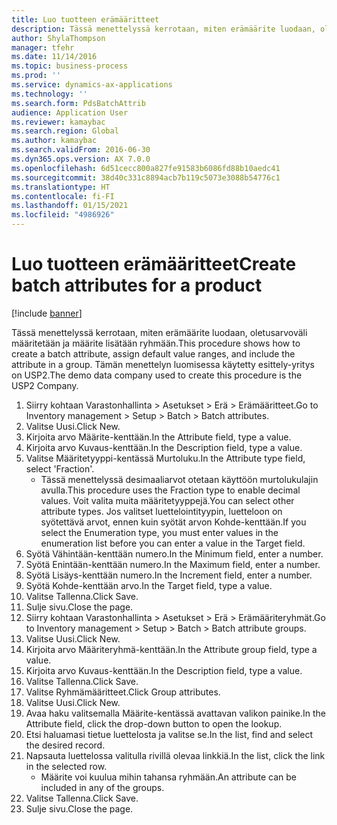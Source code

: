 ```yaml
---
title: Luo tuotteen erämääritteet
description: Tässä menettelyssä kerrotaan, miten erämäärite luodaan, oletusarvoväli määritetään ja määrite lisätään ryhmään.
author: ShylaThompson
manager: tfehr
ms.date: 11/14/2016
ms.topic: business-process
ms.prod: ''
ms.service: dynamics-ax-applications
ms.technology: ''
ms.search.form: PdsBatchAttrib
audience: Application User
ms.reviewer: kamaybac
ms.search.region: Global
ms.author: kamaybac
ms.search.validFrom: 2016-06-30
ms.dyn365.ops.version: AX 7.0.0
ms.openlocfilehash: 6d51cecc800a827fe91583b6086fd88b10aedc41
ms.sourcegitcommit: 38d40c331c8894acb7b119c5073e3088b54776c1
ms.translationtype: HT
ms.contentlocale: fi-FI
ms.lasthandoff: 01/15/2021
ms.locfileid: "4986926"
---
```

# <a name="create-batch-attributes-for-a-product"></a><span data-ttu-id="6ebd7-103">Luo tuotteen erämääritteet</span><span class="sxs-lookup"><span data-stu-id="6ebd7-103">Create batch attributes for a product</span></span>

[!include [banner](../../includes/banner.md)]

<span data-ttu-id="6ebd7-104">Tässä menettelyssä kerrotaan, miten erämäärite luodaan, oletusarvoväli määritetään ja määrite lisätään ryhmään.</span><span class="sxs-lookup"><span data-stu-id="6ebd7-104">This procedure shows how to create a batch attribute, assign default value ranges, and include the attribute in a group.</span></span> <span data-ttu-id="6ebd7-105">Tämän menettelyn luomisessa käytetty esittely-yritys on USP2.</span><span class="sxs-lookup"><span data-stu-id="6ebd7-105">The demo data company used to create this procedure is the USP2 Company.</span></span>

1. <span data-ttu-id="6ebd7-106">Siirry kohtaan Varastonhallinta > Asetukset > Erä > Erämääritteet.</span><span class="sxs-lookup"><span data-stu-id="6ebd7-106">Go to Inventory management > Setup > Batch > Batch attributes.</span></span>
2. <span data-ttu-id="6ebd7-107">Valitse Uusi.</span><span class="sxs-lookup"><span data-stu-id="6ebd7-107">Click New.</span></span>
3. <span data-ttu-id="6ebd7-108">Kirjoita arvo Määrite-kenttään.</span><span class="sxs-lookup"><span data-stu-id="6ebd7-108">In the Attribute field, type a value.</span></span>
4. <span data-ttu-id="6ebd7-109">Kirjoita arvo Kuvaus-kenttään.</span><span class="sxs-lookup"><span data-stu-id="6ebd7-109">In the Description field, type a value.</span></span>
5. <span data-ttu-id="6ebd7-110">Valitse Määritetyyppi-kentässä Murtoluku.</span><span class="sxs-lookup"><span data-stu-id="6ebd7-110">In the Attribute type field, select 'Fraction'.</span></span>
    * <span data-ttu-id="6ebd7-111">Tässä menettelyssä desimaaliarvot otetaan käyttöön murtolukulajin avulla.</span><span class="sxs-lookup"><span data-stu-id="6ebd7-111">This procedure uses the Fraction type to enable decimal values.</span></span> <span data-ttu-id="6ebd7-112">Voit valita muita määritetyyppejä.</span><span class="sxs-lookup"><span data-stu-id="6ebd7-112">You can select other attribute types.</span></span> <span data-ttu-id="6ebd7-113">Jos valitset luettelointityypin, luetteloon on syötettävä arvot, ennen kuin syötät arvon Kohde-kenttään.</span><span class="sxs-lookup"><span data-stu-id="6ebd7-113">If you select the Enumeration type, you must enter values in the enumeration list before you can enter a value in the Target field.</span></span>  
6. <span data-ttu-id="6ebd7-114">Syötä Vähintään-kenttään numero.</span><span class="sxs-lookup"><span data-stu-id="6ebd7-114">In the Minimum field, enter a number.</span></span>
7. <span data-ttu-id="6ebd7-115">Syötä Enintään-kenttään numero.</span><span class="sxs-lookup"><span data-stu-id="6ebd7-115">In the Maximum field, enter a number.</span></span>
8. <span data-ttu-id="6ebd7-116">Syötä Lisäys-kenttään numero.</span><span class="sxs-lookup"><span data-stu-id="6ebd7-116">In the Increment field, enter a number.</span></span>
9. <span data-ttu-id="6ebd7-117">Syötä Kohde-kenttään arvo.</span><span class="sxs-lookup"><span data-stu-id="6ebd7-117">In the Target field, type a value.</span></span>
10. <span data-ttu-id="6ebd7-118">Valitse Tallenna.</span><span class="sxs-lookup"><span data-stu-id="6ebd7-118">Click Save.</span></span>
11. <span data-ttu-id="6ebd7-119">Sulje sivu.</span><span class="sxs-lookup"><span data-stu-id="6ebd7-119">Close the page.</span></span>
12. <span data-ttu-id="6ebd7-120">Siirry kohtaan Varastonhallinta > Asetukset > Erä > Erämääriteryhmät.</span><span class="sxs-lookup"><span data-stu-id="6ebd7-120">Go to Inventory management > Setup > Batch > Batch attribute groups.</span></span>
13. <span data-ttu-id="6ebd7-121">Valitse Uusi.</span><span class="sxs-lookup"><span data-stu-id="6ebd7-121">Click New.</span></span>
14. <span data-ttu-id="6ebd7-122">Kirjoita arvo Määriteryhmä-kenttään.</span><span class="sxs-lookup"><span data-stu-id="6ebd7-122">In the Attribute group field, type a value.</span></span>
15. <span data-ttu-id="6ebd7-123">Kirjoita arvo Kuvaus-kenttään.</span><span class="sxs-lookup"><span data-stu-id="6ebd7-123">In the Description field, type a value.</span></span>
16. <span data-ttu-id="6ebd7-124">Valitse Tallenna.</span><span class="sxs-lookup"><span data-stu-id="6ebd7-124">Click Save.</span></span>
17. <span data-ttu-id="6ebd7-125">Valitse Ryhmämääritteet.</span><span class="sxs-lookup"><span data-stu-id="6ebd7-125">Click Group attributes.</span></span>
18. <span data-ttu-id="6ebd7-126">Valitse Uusi.</span><span class="sxs-lookup"><span data-stu-id="6ebd7-126">Click New.</span></span>
19. <span data-ttu-id="6ebd7-127">Avaa haku valitsemalla Määrite-kentässä avattavan valikon painike.</span><span class="sxs-lookup"><span data-stu-id="6ebd7-127">In the Attribute field, click the drop-down button to open the lookup.</span></span>
20. <span data-ttu-id="6ebd7-128">Etsi haluamasi tietue luettelosta ja valitse se.</span><span class="sxs-lookup"><span data-stu-id="6ebd7-128">In the list, find and select the desired record.</span></span>
21. <span data-ttu-id="6ebd7-129">Napsauta luettelossa valitulla rivillä olevaa linkkiä.</span><span class="sxs-lookup"><span data-stu-id="6ebd7-129">In the list, click the link in the selected row.</span></span>
    * <span data-ttu-id="6ebd7-130">Määrite voi kuulua mihin tahansa ryhmään.</span><span class="sxs-lookup"><span data-stu-id="6ebd7-130">An attribute can be included in any of the groups.</span></span>  
22. <span data-ttu-id="6ebd7-131">Valitse Tallenna.</span><span class="sxs-lookup"><span data-stu-id="6ebd7-131">Click Save.</span></span>
23. <span data-ttu-id="6ebd7-132">Sulje sivu.</span><span class="sxs-lookup"><span data-stu-id="6ebd7-132">Close the page.</span></span>

